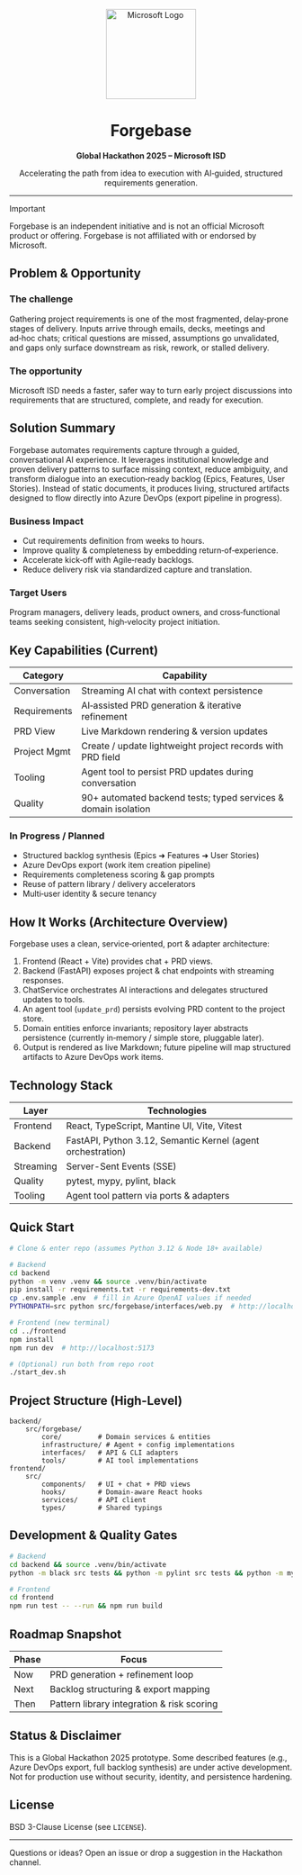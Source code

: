 <p align="center">
	<img src="https://upload.wikimedia.org/wikipedia/commons/9/96/Microsoft_logo_%282012%29.svg" alt="Microsoft Logo" width="160" />
</p>

<h1 align="center">Forgebase</h1>
<p align="center"><strong>Global Hackathon 2025 – Microsoft ISD</strong></p>
<p align="center">Accelerating the path from idea to execution with AI‑guided, structured requirements generation.</p>

---

> [!IMPORTANT]  
> Forgebase is an independent initiative and is not an official Microsoft product or offering. Forgebase is not affiliated with or endorsed by Microsoft.

## Problem & Opportunity
### The challenge
Gathering project requirements is one of the most fragmented, delay‑prone stages of delivery. Inputs arrive through emails, decks, meetings and ad‑hoc chats; critical questions are missed, assumptions go unvalidated, and gaps only surface downstream as risk, rework, or stalled delivery.

### The opportunity
Microsoft ISD needs a faster, safer way to turn early project discussions into requirements that are structured, complete, and ready for execution.

## Solution Summary
Forgebase automates requirements capture through a guided, conversational AI experience. It leverages institutional knowledge and proven delivery patterns to surface missing context, reduce ambiguity, and transform dialogue into an execution‑ready backlog (Epics, Features, User Stories). Instead of static documents, it produces living, structured artifacts designed to flow directly into Azure DevOps (export pipeline in progress).

### Business Impact
* Cut requirements definition from weeks to hours.
* Improve quality & completeness by embedding return‑of‑experience.
* Accelerate kick‑off with Agile‑ready backlogs.
* Reduce delivery risk via standardized capture and translation.

### Target Users
Program managers, delivery leads, product owners, and cross‑functional teams seeking consistent, high‑velocity project initiation.

## Key Capabilities (Current)
| Category | Capability |
|----------|------------|
| Conversation | Streaming AI chat with context persistence |
| Requirements | AI‑assisted PRD generation & iterative refinement |
| PRD View | Live Markdown rendering & version updates |
| Project Mgmt | Create / update lightweight project records with PRD field |
| Tooling | Agent tool to persist PRD updates during conversation |
| Quality | 90+ automated backend tests; typed services & domain isolation |

### In Progress / Planned
* Structured backlog synthesis (Epics ➜ Features ➜ User Stories)
* Azure DevOps export (work item creation pipeline)
* Requirements completeness scoring & gap prompts
* Reuse of pattern library / delivery accelerators
* Multi‑user identity & secure tenancy

## How It Works (Architecture Overview)
Forgebase uses a clean, service‑oriented, port & adapter architecture:
1. Frontend (React + Vite) provides chat + PRD views.
2. Backend (FastAPI) exposes project & chat endpoints with streaming responses.
3. ChatService orchestrates AI interactions and delegates structured updates to tools.
4. An agent tool (`update_prd`) persists evolving PRD content to the project store.
5. Domain entities enforce invariants; repository layer abstracts persistence (currently in‑memory / simple store, pluggable later).
6. Output is rendered as live Markdown; future pipeline will map structured artifacts to Azure DevOps work items.

## Technology Stack
| Layer | Technologies |
|-------|--------------|
| Frontend | React, TypeScript, Mantine UI, Vite, Vitest |
| Backend | FastAPI, Python 3.12, Semantic Kernel (agent orchestration) |
| Streaming | Server-Sent Events (SSE) |
| Quality | pytest, mypy, pylint, black |
| Tooling | Agent tool pattern via ports & adapters |

## Quick Start
```bash
# Clone & enter repo (assumes Python 3.12 & Node 18+ available)

# Backend
cd backend
python -m venv .venv && source .venv/bin/activate
pip install -r requirements.txt -r requirements-dev.txt
cp .env.sample .env  # fill in Azure OpenAI values if needed
PYTHONPATH=src python src/forgebase/interfaces/web.py  # http://localhost:8000

# Frontend (new terminal)
cd ../frontend
npm install
npm run dev  # http://localhost:5173

# (Optional) run both from repo root
./start_dev.sh
```

## Project Structure (High-Level)
```
backend/
	src/forgebase/
		core/         # Domain services & entities
		infrastructure/ # Agent + config implementations
		interfaces/   # API & CLI adapters
		tools/        # AI tool implementations
frontend/
	src/
		components/   # UI + chat + PRD views
		hooks/        # Domain-aware React hooks
		services/     # API client
		types/        # Shared typings
```

## Development & Quality Gates
```bash
# Backend
cd backend && source .venv/bin/activate
python -m black src tests && python -m pylint src tests && python -m mypy src && pytest -q

# Frontend
cd frontend
npm run test -- --run && npm run build
```

## Roadmap Snapshot
| Phase | Focus |
|-------|-------|
| Now | PRD generation + refinement loop |
| Next | Backlog structuring & export mapping |
| Then | Pattern library integration & risk scoring |

## Status & Disclaimer
This is a Global Hackathon 2025 prototype. Some described features (e.g., Azure DevOps export, full backlog synthesis) are under active development. Not for production use without security, identity, and persistence hardening.

## License
BSD 3-Clause License (see `LICENSE`).

---
Questions or ideas? Open an issue or drop a suggestion in the Hackathon channel.
